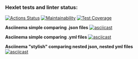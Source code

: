 ### Hexlet tests and linter status:
[![Actions Status](https://github.com/packman1783/java-project-71/actions/workflows/hexlet-check.yml/badge.svg)](https://github.com/packman1783/java-project-71/actions)
[![Maintainability](https://api.codeclimate.com/v1/badges/a74e4cd2fc529f000cf5/maintainability)](https://codeclimate.com/github/packman1783/java-project-71/maintainability)
[![Test Coverage](https://api.codeclimate.com/v1/badges/a74e4cd2fc529f000cf5/test_coverage)](https://codeclimate.com/github/packman1783/java-project-71/test_coverage)

**Asciinema simple comparing .json files**
[![asciicast](https://asciinema.org/a/614631.svg)](https://asciinema.org/a/614631)

**Asciinema simple comparing .yml files**
[![asciicast](https://asciinema.org/a/616643.svg)](https://asciinema.org/a/616643)

**Asciinema "stylish" comparing nested json, nested yml files**  
[![asciicast](https://asciinema.org/a/616996.svg)](https://asciinema.org/a/616996)
